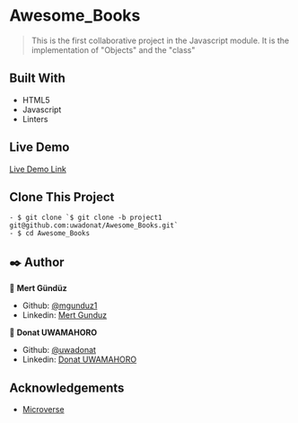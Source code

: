 # Awesome_Books
> This is the first collaborative project in the Javascript module. It is the implementation of "Objects" and the "class"

## Built With
- HTML5
- Javascript
- Linters

## Live Demo

[Live Demo Link](https://uwadonat.github.io/Awesome_Books/)

## Clone This Project
```
- $ git clone `$ git clone -b project1 git@github.com:uwadonat/Awesome_Books.git`
- $ cd Awesome_Books
```


## ✒️  Author <a name = "author"></a>

👤 **Mert Gündüz**
- Github: [@mgunduz1](https://github.com/mgunduz1)
- Linkedin: [Mert Gunduz](https://www.linkedin.com/in/mert-gunduz-875280202/)

👤 **Donat UWAMAHORO**
- Github: [@uwadonat](https://github.com/uwadonat)
- Linkedin: [Donat UWAMAHORO](https://www.linkedin.com/in/uwadonat/)


## Acknowledgements

* [Microverse](https://www.microverse.org/)
